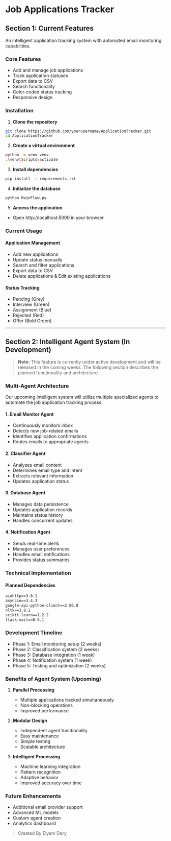 # Job Applications Tracker

## Section 1: Current Features

An intelligent application tracking system with automated email monitoring capabilities.

### Core Features
- Add and manage job applications
- Track application statuses
- Export data to CSV
- Search functionality
- Color-coded status tracking
- Responsive design

### Installation

1. **Clone the repository**
```bash
git clone https://github.com/yourusername/ApplicationTracker.git
cd ApplicationTracker
```

2. **Create a virtual environment**
```bash
python -m venv venv
.\venv\Scripts\activate
```

3. **Install dependencies**
```bash
pip install -r requirements.txt
```

4. **Initialize the database**
```bash
python MainFlow.py
```

5. **Access the application**
- Open http://localhost:5000 in your browser

### Current Usage

#### Application Management
- Add new applications
- Update status manually
- Search and filter applications
- Export data to CSV
- Delete applications & Edit existing applications

#### Status Tracking
- Pending (Grey)
- Interview (Green)
- Assignment (Blue)
- Rejected (Red)
- Offer (Bold Green)

---

## Section 2: Intelligent Agent System (In Development)

> **Note:** This feature is currently under active development and will be released in the coming weeks. The following section describes the planned functionality and architecture.

### Multi-Agent Architecture
Our upcoming intelligent system will utilize multiple specialized agents to automate the job application tracking process:

#### 1. Email Monitor Agent
- Continuously monitors inbox
- Detects new job-related emails
- Identifies application confirmations
- Routes emails to appropriate agents

#### 2. Classifier Agent
- Analyzes email content
- Determines email type and intent
- Extracts relevant information
- Updates application status

#### 3. Database Agent
- Manages data persistence
- Updates application records
- Maintains status history
- Handles concurrent updates

#### 4. Notification Agent
- Sends real-time alerts
- Manages user preferences
- Handles email notifications
- Provides status summaries

### Technical Implementation

#### Planned Dependencies
```txt
aiohttp==3.8.1
asyncio==3.4.3
google-api-python-client==2.86.0
nltk==3.8.1
scikit-learn==1.2.2
flask-mail==0.9.1
```

### Development Timeline
- Phase 1: Email monitoring setup (2 weeks)
- Phase 2: Classification system (2 weeks)
- Phase 3: Database integration (1 week)
- Phase 4: Notification system (1 week)
- Phase 5: Testing and optimization (2 weeks)

### Benefits of Agent System (Upcoming)
1. **Parallel Processing**
   - Multiple applications tracked simultaneously
   - Non-blocking operations
   - Improved performance

2. **Modular Design**
   - Independent agent functionality
   - Easy maintenance
   - Simple testing
   - Scalable architecture

3. **Intelligent Processing**
   - Machine learning integration
   - Pattern recognition
   - Adaptive behavior
   - Improved accuracy over time

### Future Enhancements
- Additional email provider support
- Advanced ML models
- Custom agent creation
- Analytics dashboard

>Created By Elyam Dery
